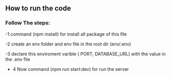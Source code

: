 ## How to run the code

### Follow The steps:

-1 command  (npm install) for install all package of this file

-2 create an env folder and env file in the root dir (env/.env)

-3 declare this enviroment varible ( PORT, DATABASE_URL) with the value  in the .env file

- 4 Now command (npm run start:dev) for run the server